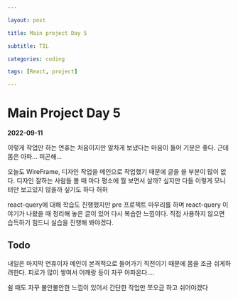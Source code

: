 ```yaml
---

layout: post

title: Main project Day 5

subtitle: TIL

categories: coding

tags: [React, project]

---
```

# Main Project Day 5

**2022-09-11**

이렇게 작업만 하는 연휴는 처음이지만 알차게 보냈다는 마음이 들어 기분은 좋다. 근데 몸은 아파… 피곤해…

오늘도 WireFrame, 디자인 작업을 메인으로 작업했기 때문에 글을 쓸 부분이 많이 없다. 디자인 잘하는 사람들 볼 때 마다 평소에 뭘 보면서 살까? 싶지만 다들 이렇게 모니터만 보고있지 않을까 싶기도 하다 허허

react-query에 대해 학습도 진행했지만 pre 프로젝트 마무리를 하며 react-query 이야기가 나왔을 때 정리해 놓은 글이 있어 다시 복습한 느낌이다. 직접 사용하지 않으면 습득하기 힘드니 실습을 진행해 봐야겠다.

## Todo



내일은 마지막 연휴이자 메인이 본격적으로 들어가기 직전이기 때문에 몸을 조금 쉬게하려한다. 피로가 많이 쌓여서 어깨랑 등이 자꾸 아파온다….

쉴 때도 자꾸 불안불안한 느낌이 있어서 간단한 작업만 쪼오금 하고 쉬어야겠다

